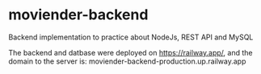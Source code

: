 # moviender-backend
Backend implementation to practice about NodeJs, REST API and MySQL

The backend and datbase were deployed on https://railway.app/, and the domain to the server is: moviender-backend-production.up.railway.app
